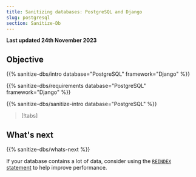```yaml
---
title: Sanitizing databases: PostgreSQL and Django
slug: postgresql
section: Sanitize-Db
---
```


**Last updated 24th November 2023**



## Objective  

{{% sanitize-dbs/intro database="PostgreSQL" framework="Django" %}}

{{% sanitize-dbs/requirements database="PostgreSQL" framework="Django" %}}

{{% sanitize-dbs/sanitize-intro database="PostgreSQL" %}}

> [!tabs]      

## What's next

{{% sanitize-dbs/whats-next %}}

If your database contains a lot of data, consider using the [`REINDEX` statement](../../https:/https:-/www.postgresql.org/docs/current/sql-reindex) to help improve performance.
